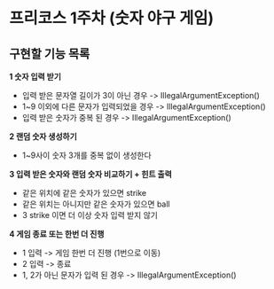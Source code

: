 <h1>프리코스 1주차 (숫자 야구 게임)</h1>
<h2>구현할 기능 목록</h2>

<b>1 숫자 입력 받기</b>
- 입력 받은 문자열 길이가 3이 아닌 경우 -> IllegalArgumentException()
- 1~9 이외에 다른 문자가 입력되었을 경우 -> IllegalArgumentException()
- 입력 받은 숫자가 중복 된 경우 -> IllegalArgumentException()

<b>2 랜덤 숫자 생성하기</b>
- 1~9사이 숫자 3개를 중복 없이 생성한다

<b>3 입력 받은 숫자와 랜덤 숫자 비교하기 + 힌트 출력</b>
- 같은 위치에 같은 숫자가 있으면 strike
- 같은 위치는 아니지만 같은 숫자가 있으면 ball
- 3 strike 이면 더 이상 숫자 입력 받지 않기

<b>4 게임 종료 또는 한번 더 진행</b>
- 1 입력 -> 게임 한번 더 진행 (1번으로 이동)
- 2 입력 -> 종료
- 1, 2가 아닌 문자가 입력 된 경우 -> IllegalArgumentException()
